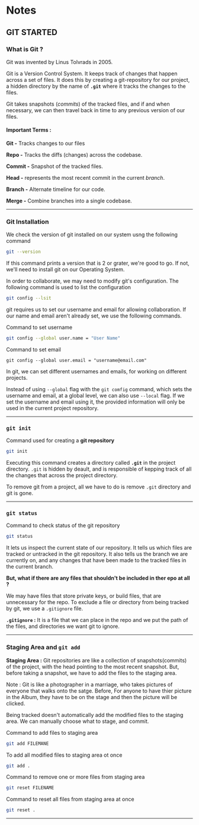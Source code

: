 # Notes

## GIT STARTED

### What is Git ?

Git was invented by Linus Tolvrads in 2005.

Git is a Version Control System. It keeps track of changes that happen across a set of files.
It  does this by creating a git-repository for our project, a hidden directory by the name of **`.git`** where it tracks the changes to the files.

Git takes snapshots (*commits*) of the tracked files, and if and when necessary, we can then travel back in time to any previous version of our files.

#### **Important Terms :**

**Git -** Tracks changes to our files

**Repo -** Tracks the diffs (changes) across the codebase.

**Commit -** Snapshot of the tracked files.

**Head -** represents the most recent commit in the current *branch*.

**Branch -** Alternate timeline for our code.

**Merge -** Combine branches into a single codebase.

***

### Git Installation

We check the version of git installed on our system usng the following command

```bash
git --version
```

If this command prints a version that is 2 or grater, we're good to go. If not, we'll need to install git on our Operating System.

In order to collaborate, we may need to modify git's configuration. The following command is used to list the configuration

```bash
git config --lsit
```

git requires us to set our username and email for allowing collaboration. If our name and email aren't already set, we use the following commands.

Command to set username

```bash
git config --global user.name = "User Name"
```

Command to set email

```bsh
git config --global user.email = "username@email.com"
```

In git, we can set different usernames and emails, for working on different projects.

Instead of using `--global` flag with the `git comfig` command, which sets the username and email, at a global level, we can also use `--local` flag. If we set the username and email using it, the provided information will only be used in the current project repository.

***

### `git init`

Command used for creating a **git repository**

```bash
git init
```

Executing this command creates a directory called **`.git`** in the project directory. `.git` is hidden by deault, and is responsible of kepping track of all the changes that across the project directory.

To remove git from a project, all we have to do is remove `.git` directory and git is gone.

***

### `git status`

Command to check status of the git repository

```bash
git status
```

It lets us inspect the current state of our repository. It tells us which files are tracked or untracked in the git repository. It also tells us the branch we are currently on, and any changes that have been made to the tracked files in the current branch.

**But, what if there are any files that shouldn't be included in ther epo at all ?**

We may have files that store private keys, or build files, that are unnecessary for the repo. To exclude a file or directory from being tracked by git, we use a `.gitignore` file.

**`.gitignore` :** It is a file that we can place in the repo and we put the path of the files, and directories we want git to ignore.

***

### Staging Area and `git add`

**Staging Area :** Git repositories are like a collection of snapshots(commits) of the project, with the head pointing to the most recent snapshot. But, before taking a snapshot, we have to add the files to the staging area.

Note : Git is like a photographer in a marriage, who takes pictures of everyone that walks onto the satge. Before, For anyone to have thier picture in the Album, they have to be on the stage and then the picture will be clicked.

Being tracked doesn't automatically add the modified files to the staging area. We can manually choose what to stage, and commit.

Command to add files to staging area

```bash
git add FILEMANE
```

To add all modified files to staging area ot once

```bash
git add .
```

Command to remove one or more files from staging area

```bash
git reset FILENAME
```

Command to reset all files from staging area at once

```bash
git reset .
```

***
